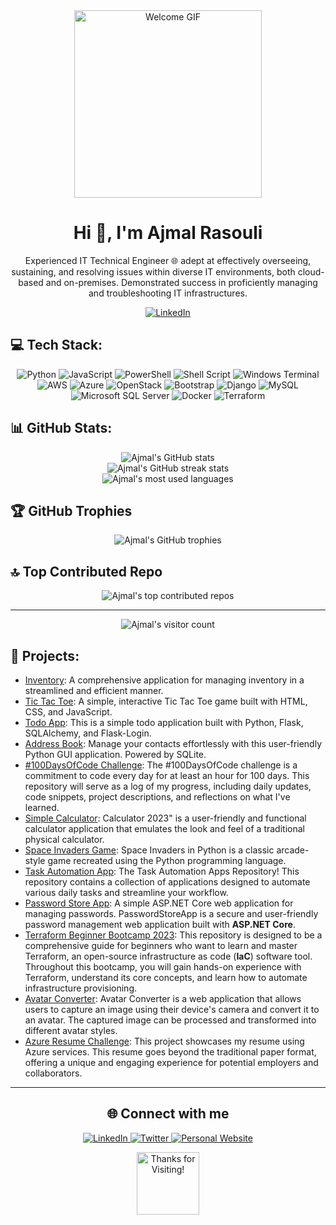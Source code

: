 <div align="center">
  <img src="https://media.giphy.com/media/qgQUggAC3Pfv687qPC/giphy.gif" alt="Welcome GIF" width="300" />
</div>

<h1 align="center">Hi 👋, I'm Ajmal Rasouli</h1>

<p align="center">
  Experienced IT Technical Engineer 🌐 adept at effectively overseeing, sustaining, and resolving issues within diverse IT environments, both cloud-based and on-premises. Demonstrated success in proficiently managing and troubleshooting IT infrastructures.
</p>

<p align="center">
  <a href="https://linkedin.com/in/ajmal-rasouli-b0139226" target="_blank">
    <img src="https://img.shields.io/badge/LinkedIn-%230077B5.svg?logo=linkedin&logoColor=white" alt="LinkedIn" />
  </a>
</p>

## 💻 Tech Stack:
<p align="center">
  <img src="https://img.shields.io/badge/python-3670A0?style=for-the-badge&logo=python&logoColor=ffdd54" alt="Python" />
  <img src="https://img.shields.io/badge/javascript-%23323330.svg?style=for-the-badge&logo=javascript&logoColor=%23F7DF1E" alt="JavaScript" />
  <img src="https://img.shields.io/badge/PowerShell-%235391FE.svg?style=for-the-badge&logo=powershell&logoColor=white" alt="PowerShell" />
  <img src="https://img.shields.io/badge/shell_script-%23121011.svg?style=for-the-badge&logo=gnu-bash&logoColor=white" alt="Shell Script" />
  <img src="https://img.shields.io/badge/Windows%20Terminal-%234D4D4D.svg?style=for-the-badge&logo=windows-terminal&logoColor=white" alt="Windows Terminal" />
  <img src="https://img.shields.io/badge/AWS-%23FF9900.svg?style=for-the-badge&logo=amazon-aws&logoColor=white" alt="AWS" />
  <img src="https://img.shields.io/badge/azure-%230072C6.svg?style=for-the-badge&logo=microsoftazure&logoColor=white" alt="Azure" />
  <img src="https://img.shields.io/badge/Openstack-%23f01742.svg?style=for-the-badge&logo=openstack&logoColor=white" alt="OpenStack" />
  <img src="https://img.shields.io/badge/bootstrap-%238511FA.svg?style=for-the-badge&logo=bootstrap&logoColor=white" alt="Bootstrap" />
  <img src="https://img.shields.io/badge/django-%23092E20.svg?style=for-the-badge&logo=django&logoColor=white" alt="Django" />
  <img src="https://img.shields.io/badge/mysql-4479A1.svg?style=for-the-badge&logo=mysql&logoColor=white" alt="MySQL" />
  <img src="https://img.shields.io/badge/Microsoft%20SQL%20Server-CC2927?style=for-the-badge&logo=microsoft%20sql%20server&logoColor=white" alt="Microsoft SQL Server" />
  <img src="https://img.shields.io/badge/docker-%230db7ed.svg?style=for-the-badge&logo=docker&logoColor=white" alt="Docker" />
  <img src="https://img.shields.io/badge/terraform-%235835CC.svg?style=for-the-badge&logo=terraform&logoColor=white" alt="Terraform" />
 </p>

## 📊 GitHub Stats:
<div align="center">
  <img src="https://github-readme-stats.vercel.app/api?username=ajmalrasouli&theme=dark&hide_border=true&include_all_commits=false&count_private=true" alt="Ajmal's GitHub stats" /><br/>
  <img src="https://github-readme-streak-stats.herokuapp.com/?user=ajmalrasouli&theme=dark&hide_border=true" alt="Ajmal's GitHub streak stats" /><br/>
  <img src="https://github-readme-stats.vercel.app/api/top-langs/?username=ajmalrasouli&theme=dark&hide_border=true&include_all_commits=false&count_private=true&layout=compact" alt="Ajmal's most used languages" />
</div>

## 🏆 GitHub Trophies
<div align="center">
  <img src="https://github-profile-trophy.vercel.app/?username=ajmalrasouli&theme=radical&no-frame=false&no-bg=true&margin-w=4" alt="Ajmal's GitHub trophies" />
</div>

## 🔝 Top Contributed Repo
<div align="center">
  <img src="https://github-contributor-stats.vercel.app/api?username=ajmalrasouli&limit=5&theme=dark&combine_all_yearly_contributions=true" alt="Ajmal's top contributed repos" />
</div>

---
<div align="center">
  <img src="https://visitcount.itsvg.in/api?id=ajmalrasouli&icon=0&color=0" alt="Ajmal's visitor count" />
</div>

## 🚀 Projects:
- [Inventory](https://github.com/ajmalrasouli/Inventory_app): A comprehensive application for managing inventory in a streamlined and efficient manner.
- [Tic Tac Toe](https://github.com/ajmalrasouli/github-actions-demo): A simple, interactive Tic Tac Toe game built with HTML, CSS, and JavaScript.
- [Todo App](https://github.com/ajmalrasouli/todo-app): This is a simple todo application built with Python, Flask, SQLAlchemy, and Flask-Login.
- [Address Book](https://github.com/ajmalrasouli/address-book-app): Manage your contacts effortlessly with this user-friendly Python GUI application. Powered by SQLite.
- [#100DaysOfCode Challenge](https://github.com/ajmalrasouli/100DaysOfCode): The #100DaysOfCode challenge is a commitment to code every day for at least an hour for 100 days. This repository will serve as a log of my progress, including daily updates, code snippets, project descriptions, and reflections on what I've learned.
- [Simple Calculator](https://github.com/ajmalrasouli/Calculator): Calculator 2023" is a user-friendly and functional calculator application that emulates the look and feel of a traditional physical calculator.
- [Space Invaders Game](https://github.com/ajmalrasouli/space-invaders-python): Space Invaders in Python is a classic arcade-style game recreated using the Python programming language.
- [Task Automation App](https://github.com/ajmalrasouli/Task-Automation-Apps): The Task Automation Apps Repository! This repository contains a collection of applications designed to automate various daily tasks and streamline your workflow.
- [Password Store App](https://github.com/ajmalrasouli/HackTogetherDN8): A simple ASP.NET Core web application for managing passwords. PasswordStoreApp is a secure and user-friendly password management web application built with **ASP.NET Core**.
- [Terraform Beginner Bootcamp 2023](https://github.com/ajmalrasouli/terraform-beginner-bootcamp-2023): This repository is designed to be a comprehensive guide for beginners who want to learn and master Terraform, an open-source infrastructure as code (**IaC**) software tool. Throughout this bootcamp, you will gain hands-on experience with Terraform, understand its core concepts, and learn how to automate infrastructure provisioning.
- [Avatar Converter](https://github.com/ajmalrasouli/ProjectData): Avatar Converter is a web application that allows users to capture an image using their device's camera and convert it to an avatar. The captured image can be processed and transformed into different avatar styles.
- [Azure Resume Challenge](https://github.com/ajmalrasouli/ar-resume): This project showcases my resume using Azure services. This resume goes beyond the traditional paper format, offering a unique and engaging experience for potential employers and collaborators.
<!-- Add more projects as needed -->

---

<h2 align="center">🌐 Connect with me</h2>

<p align="center">
  <a href="https://www.linkedin.com/in/ajmal-rasouli-b0139226/" target="_blank">
    <img src="https://img.shields.io/badge/LinkedIn-%230077B5.svg?logo=linkedin&logoColor=white" alt="LinkedIn" />
  </a>
  <a href="https://x.com/AjmalRasouli2" target="_blank">
    <img src="https://img.shields.io/badge/Twitter-%231DA1F2.svg?logo=Twitter&logoColor=white" alt="Twitter" />
  </a>
  <a href="https://ajmaltech.com/" target="_blank">
    <img src="https://img.shields.io/badge/Website-%23E34F26.svg?logo=html5&logoColor=white" alt="Personal Website" />
  </a>
</p>

<p align="center">
  <img src="https://i.imgur.com/dBaSKWF.gif" alt="Thanks for Visiting!" height="100" />
</p>

<!-- Proudly created with GPRM ( https://gprm.itsvg.in ) -->
